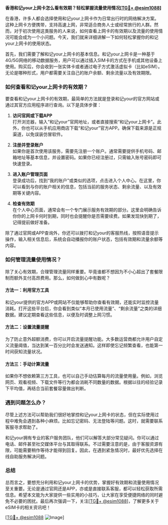 **香港和记your上网卡怎么看有效期？轻松掌握流量使用情况[[TG💪+ @esim1088](https://t.me/s/esim1088)]**

在香港，许多人都会选择使用和记your上网卡作为日常出行时的网络解决方案。这种上网卡方便携带，支持高速上网，非常适合商务人士或经常旅行的人群。然而，对于初次使用这类服务的人来说，如何查看上网卡的有效期以及流量的使用情况可能会成为一个小问题。今天，我们就来详细讲解一下如何轻松掌握你的和记your上网卡的使用状态。

首先，我们需要了解和记your上网卡的基本信息。和记your上网卡是一种基于4G/5G网络的移动数据服务，用户可以通过插入SIM卡的方式在手机或其他设备上使用。购买后，你会收到一张实体卡或者通过电子方式激活虚拟卡（比如eSIM）。无论是哪种形式，用户都需要关注自己的账户余额、剩余流量以及有效期限。

### **如何查看和记your上网卡的有效期？**

要查看和记your上网卡的有效期，最简单的方法就是登录和记your的官方网站或通过其官方应用程序进行查询。以下是具体步骤：

1. **访问官网或下载APP**  
   打开浏览器，输入“和记your”官网地址，或者直接搜索“和记your上网卡”。此外，你也可以从手机应用商店下载“和记your”官方APP。确保下载来源是正规渠道，以免误装仿冒软件。

2. **注册并登录账户**  
   如果你是首次使用该服务，需要先注册一个账户。通常需要提供手机号码、邮箱地址等基本信息，并设置密码。如果你已经注册过，只需输入账号密码即可快速登录。

3. **进入账户管理页面**  
   登录成功后，找到“我的账户”或类似的选项，点击进入个人中心。在这里，你可以看到与你的账户相关的信息，包括当前的服务状态、剩余流量、以及有效期等关键内容。

4. **检查有效期**  
   在个人中心页面，通常会有一个专门展示服务有效期的部分。这里会明确告诉你你的上网卡何时到期，同时也会提醒你是否需要续费。如果发现快到期了，记得提前做好准备。

除了通过官网或APP查询外，你还可以拨打和记your的客服热线，按照语音提示操作，输入相关信息后，系统会自动播报你的账户状态，包括有效期和流量余额等内容。

### **如何管理流量使用情况？**

除了关心有效期，合理管理流量同样重要。毕竟谁都不想因为不小心超出了套餐限制而额外支付高昂费用。那么，如何做到心中有数呢？

#### **方法一：利用官方工具**
和记your提供的官方APP或网站不仅能够帮助你查看有效期，还能实时监控流量消耗。打开这些平台后，你会看到类似“本月已使用流量”、“剩余流量”之类的详细数据。建议定期查看这些信息，以便及时调整上网习惯。

#### **方法二：设置流量提醒**
为了防止意外超额消费，你可以开启流量提醒功能。大多数运营商都允许用户自定义流量阈值，当达到某一百分比时会发送通知。这样即使忘记频繁查看，也能第一时间获知流量状况。

#### **方法三：手动计算流量**
如果你不想依赖第三方工具，也可以自己手动估算每月的流量使用量。例如，浏览网页、观看视频、下载文件等行为都会消耗不同数量的数据。根据以往的经验记录下平均值，再结合当前套餐容量做出判断。

### **遇到问题怎么办？**

尽管上述方法可以帮助我们很好地掌控和记your上网卡的状态，但在实际使用过程中难免会遇到各种小麻烦。比如忘记密码、无法登陆等问题。这时，就需要联系客服寻求帮助了。

和记your拥有专业的客户服务团队，他们可以解答大部分常见疑问。你可以通过电话、邮件甚至社交媒体平台与其取得联系。不过需要注意的是，由于客服资源有限，可能需要稍作等待才能得到回复。因此，在遇到紧急情况时，最好优先选择在线自助服务解决问题。

### **总结**

总而言之，要想充分利用和记your上网卡的优势，掌握好有效期和流量使用情况至关重要。无论是通过官网还是APP，亦或是直接联系客服，都可以轻松获取所需信息。希望本文能为大家提供一些实用的小技巧，让大家在享受便捷网络的同时避免不必要的困扰。最后再次强调一下，关注[[TG💪+ @esim1088](https://t.me/s/esim1088)]，了解更多关于eSIM卡的相关资讯吧！

[[TG💪+ @esim1088](https://t.me/s/esim1088) ![Image](https://i.postimg.cc/4NQfJmqS/Snipaste-2025-05-13-00-14-12.png)]